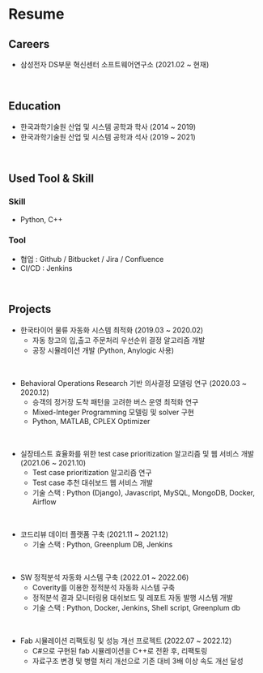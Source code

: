 # Resume

## Careers
- 삼성전자 DS부문 혁신센터 소프트웨어연구소 (2021.02 ~ 현재)

<br>

## Education
- 한국과학기술원 산업 및 시스템 공학과 학사 (2014 ~ 2019)
- 한국과학기술원 산업 및 시스템 공학과 석사 (2019 ~ 2021)

<br>

## Used Tool & Skill
### Skill
- Python, C++
### Tool
- 협업 : Github / Bitbucket / Jira / Confluence
- CI/CD : Jenkins

<br>

## Projects
- 한국타이어 물류 자동화 시스템 최적화 (2019.03 ~ 2020.02)
  + 자동 창고의 입,출고 주문처리 우선순위 결정 알고리즘 개발
  + 공장 시뮬레이션 개발 (Python, Anylogic 사용)

<br>

- Behavioral Operations Research 기반 의사결정 모델링 연구 (2020.03 ~ 2020.12)
  + 승객의 정거장 도착 패턴을 고려한 버스 운영 최적화 연구
  + Mixed-Integer Programming 모델링 및 solver 구현
  + Python, MATLAB, CPLEX Optimizer

<br>

- 실장테스트 효율화를 위한 test case prioritization 알고리즘 및 웹 서비스 개발 (2021.06 ~ 2021.10)
  + Test case prioritization 알고리즘 연구
  + Test case 추천 대쉬보드 웹 서비스 개발
  + 기술 스택 : Python (Django), Javascript, MySQL, MongoDB, Docker, Airflow
  
<br>

- 코드리뷰 데이터 플랫폼 구축 (2021.11 ~ 2021.12)
  + 기술 스택 : Python, Greenplum DB, Jenkins

<br>

- SW 정적분석 자동화 시스템 구축 (2022.01 ~ 2022.06)
  + Coverity를 이용한 정적분석 자동화 시스템 구축
  + 정적분석 결과 모니터링용 대쉬보드 및 레포트 자동 발행 시스템 개발
  + 기술 스택 : Python, Docker, Jenkins, Shell script, Greenplum db

<br>

- Fab 시뮬레이션 리팩토링 및 성능 개선 프로젝트 (2022.07 ~ 2022.12)
  + C#으로 구현된 fab 시뮬레이션을 C++로 전환 후, 리팩토링
  + 자료구조 변경 및 병렬 처리 개선으로 기존 대비 3배 이상 속도 개선 달성
